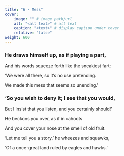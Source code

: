 ```yaml
---
title: "6 · Mess"
cover:
    image: "" # image path/url
    alt: "<alt text>" # alt text
    caption: "<text>" # display caption under cover
    relative: "false"
weight: 600
---
```

### He draws himself up, as if playing a part,

And his words squeeze forth like the sneakiest fart:

‘We were all there, so it’s no use pretending.

We made this mess that seems so unending.’

 

### ‘So you wish to deny it; I see that you would,

But I insist that you listen, and you certainly should!’

He beckons you over, as if in cahoots

And you cover your nose at the smell of old fruit.

‘Let me tell you a story,’ he wheezes and squawks,

‘Of a once-great land ruled by eagles and hawks.’ 